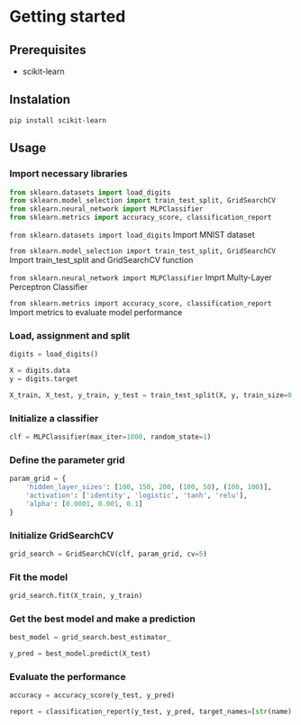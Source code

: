 # Getting started

## Prerequisites

* scikit-learn

## Instalation

`pip install scikit-learn`

## Usage

### Import necessary libraries
```python
from sklearn.datasets import load_digits
from sklearn.model_selection import train_test_split, GridSearchCV
from sklearn.neural_network import MLPClassifier
from sklearn.metrics import accuracy_score, classification_report
```

`from sklearn.datasets import load_digits` Import MNIST dataset

`from sklearn.model_selection import train_test_split, GridSearchCV` Import train_test_split and GridSearchCV function

`from sklearn.neural_network import MLPClassifier` Imprt Multy-Layer Perceptron Classifier

`from sklearn.metrics import accuracy_score, classification_report` Import metrics to evaluate model performance

### Load, assignment and split

```python
digits = load_digits()

X = digits.data
y = digits.target

X_train, X_test, y_train, y_test = train_test_split(X, y, train_size=0.2, random_state=1)
```

### Initialize a classifier

```python
clf = MLPClassifier(max_iter=1000, random_state=1)
```

### Define the parameter grid

```python
param_grid = {
    'hidden_layer_sizes': [100, 150, 200, (100, 50), (100, 100)],
    'activation': ['identity', 'logistic', 'tanh', 'relu'],
    'alpha': [0.0001, 0.001, 0.1]
}
```

### Initialize GridSearchCV

```python
grid_search = GridSearchCV(clf, param_grid, cv=5)
```

### Fit the model

```python
grid_search.fit(X_train, y_train)
```

### Get the best model and make a prediction

```python
best_model = grid_search.best_estimator_

y_pred = best_model.predict(X_test)
```

### Evaluate the performance

```python
accuracy = accuracy_score(y_test, y_pred)

report = classification_report(y_test, y_pred, target_names=[str(name) for name in digits.target_names])
```
